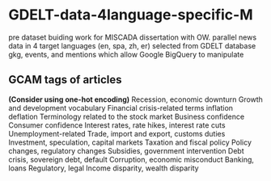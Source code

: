 # GDELT-data-4language-specific-M
pre dataset buiding work for MISCADA dissertation with OW. parallel news data in 4 target languages (en, spa, zh, er) selected from GDELT database gkg, events, and mentions which allow Google BigQuery to manipulate


## GCAM tags of articles
**(Consider using one-hot encoding)**
Recession, economic downturn
Growth and development vocabulary
Financial crisis-related terms
inflation
deflation
Terminology related to the stock market
Business confidence
Consumer confidence
Interest rates, rate hikes, interest rate cuts
Unemployment-related
Trade, import and export, customs duties
Investment, speculation, capital markets
Taxation and fiscal policy
Policy changes, regulatory changes
Subsidies, government intervention
Debt crisis, sovereign debt, default
Corruption, economic misconduct
Banking, loans
Regulatory, legal
Income disparity, wealth disparity
